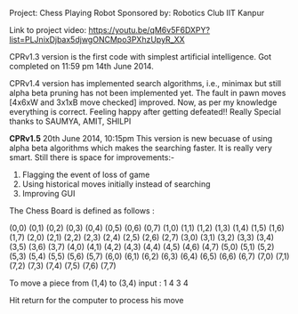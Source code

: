 
Project: Chess Playing Robot
Sponsored by: Robotics Club IIT Kanpur

Link to project video: https://youtu.be/qM6v5F6DXPY?list=PLJnixDjbax5djwgONCMpo3PXhzUpyR_XX

CPRv1.3 version is the first code with simplest artificial intelligence.
Got completed on 11:59 pm 14th June 2014.

CPRv1.4 version has implemented search algorithms, i.e., minimax but 
still alpha beta pruning has not been implemented yet.
The fault in pawn moves [4x6xW and 3x1xB move checked] improved.
Now, as per my knowledge everything is correct. Feeling happy after getting defeated!! Really
Special thanks to SAUMYA, AMIT, SHILPI

**CPRv1.5**  20th June 2014, 10:15pm
This version is new becuase of using alpha beta algorithms which makes the searching
faster. It is really very smart.
Still there is space for improvements:-
1. Flagging the event of loss of game
2. Using historical moves initially instead of searching
3. Improving GUI



The Chess Board is defined as follows : 

(0,0) (0,1) (0,2) (0,3) (0,4) (0,5) (0,6) (0,7)
(1,0) (1,1) (1,2) (1,3) (1,4) (1,5) (1,6) (1,7)
(2,0) (2,1) (2,2) (2,3) (2,4) (2,5) (2,6) (2,7)
(3,0) (3,1) (3,2) (3,3) (3,4) (3,5) (3,6) (3,7)
(4,0) (4,1) (4,2) (4,3) (4,4) (4,5) (4,6) (4,7)
(5,0) (5,1) (5,2) (5,3) (5,4) (5,5) (5,6) (5,7)
(6,0) (6,1) (6,2) (6,3) (6,4) (6,5) (6,6) (6,7)
(7,0) (7,1) (7,2) (7,3) (7,4) (7,5) (7,6) (7,7)

To move a piece from (1,4) to (3,4) input :
		1 <space> 4 <space> 3 <space> 4 <return>
		
Hit return for the computer to process his move

